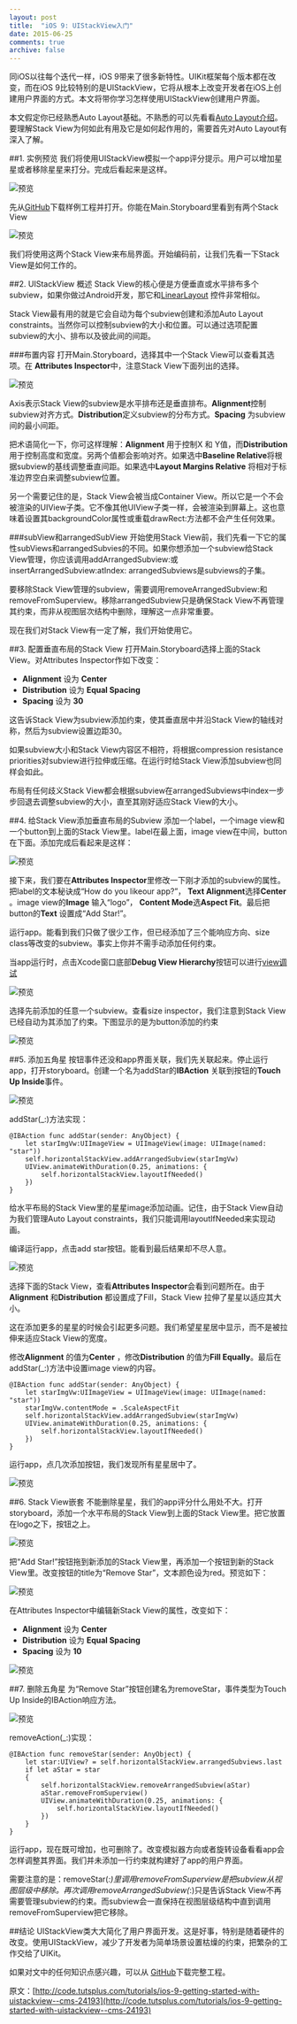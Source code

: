 ```yaml
---
layout: post
title:  "iOS 9: UIStackView入门"
date: 2015-06-25
comments: true
archive: false
---
```


同iOS以往每个迭代一样，iOS 9带来了很多新特性。UIKit框架每个版本都在改变，而在iOS 9比较特别的是UIStackView，它将从根本上改变开发者在iOS上创建用户界面的方式。本文将带你学习怎样使用UIStackView创建用户界面。
本文假定你已经熟悉Auto Layout基础。不熟悉的可以先看看[Auto Layout介绍](http://code.tutsplus.com/tutorials/getting-started-with-auto-layout-in-xcode-5--cms-21016)。要理解Stack View为何如此有用及它是如何起作用的，需要首先对Auto Layout有深入了解。
##1. 实例预览我们将使用UIStackView模拟一个app评分提示。用户可以增加星星或者移除星星来打分。完成后看起来是这样。
![预览](https://github.com/candeladiao/candeladiao.github.io/blob/master/assets/images/2015-06-25/00.png?raw=true)
先从[GitHub](https://github.com/tutsplus/iOS-StackViewStarterProject)下载样例工程并打开。你能在Main.Storyboard里看到有两个Stack View
![预览](https://github.com/candeladiao/candeladiao.github.io/blob/master/assets/images/2015-06-25/01.png?raw=true)
我们将使用这两个Stack View来布局界面。开始编码前，让我们先看一下Stack View是如何工作的。##2. UIStackView 概述Stack View的核心便是方便垂直或水平排布多个subview，如果你做过Android开发，那它和[LinearLayout](http://developer.android.com/guide/topics/ui/layout/linear.html) 控件非常相似。
Stack View最有用的就是它会自动为每个subview创建和添加Auto Layout constraints。当然你可以控制subview的大小和位置。可以通过选项配置subview的大小、排布以及彼此间的间距。
###布置内容打开Main.Storyboard，选择其中一个Stack View可以查看其选项。在 **Attributes Inspector**中，注意Stack View下面列出的选择。
![预览](https://github.com/candeladiao/candeladiao.github.io/blob/master/assets/images/2015-06-25/02.png?raw=true) Axis表示Stack View的subview是水平排布还是垂直排布。**Alignment**控制subview对齐方式。**Distribution**定义subview的分布方式。**Spacing** 为subview间的最小间距。
把术语简化一下，你可这样理解：**Alignment** 用于控制X 和 Y值，而**Distribution** 用于控制高度和宽度。另两个值都会影响对齐。如果选中**Baseline Relative**将根据subview的基线调整垂直间距。如果选中**Layout Margins Relative** 将相对于标准边界空白来调整subview位置。
另一个需要记住的是，Stack View会被当成Container View。所以它是一个不会被渲染的UIView子类。它不像其他UIView子类一样，会被渲染到屏幕上。这也意味着设置其backgroundColor属性或重载drawRect:方法都不会产生任何效果。
###subView和arrangedSubView开始使用Stack View前，我们先看一下它的属性subViews和arrangedSubvies的不同。如果你想添加一个subview给Stack View管理，你应该调用addArrangedSubview:或insertArrangedSubview:atIndex: arrangedSubviews是subviews的子集。
要移除Stack View管理的subview，需要调用removeArrangedSubview:和removeFromSuperview。移除arrangedSubview只是确保Stack View不再管理其约束，而非从视图层次结构中删除，理解这一点非常重要。
现在我们对Stack View有一定了解，我们开始使用它。
##3. 配置垂直布局的Stack View打开Main.Storyboard选择上面的Stack View。对Attributes Inspector作如下改变：
- **Alignment** 设为 **Center**- **Distribution** 设为 **Equal Spacing**- **Spacing** 设为 **30**
这告诉Stack View为subview添加约束，使其垂直居中并沿Stack View的轴线对称，然后为subview设置边距30。
如果subview大小和Stack View内容区不相符，将根据compression resistance priorities对subview进行拉伸或压缩。在运行时给Stack View添加subview也同样会如此。
布局有任何歧义Stack View都会根据subview在arrangedSubviews中index一步步回退去调整subview的大小，直至其刚好适应Stack View的大小。
##4. 给Stack View添加垂直布局的Subview添加一个label，一个image view和一个button到上面的Stack View里。label在最上面，image view在中间，button在下面。添加完成后看起来是这样：
![预览](https://github.com/candeladiao/candeladiao.github.io/blob/master/assets/images/2015-06-25/03.png?raw=true)
接下来，我们要在**Attributes Inspector**里修改一下刚才添加的subview的属性。把label的文本秘诀成“How do you likeour app?”， **Text Alignment**选择**Center** 。image view的**Image** 输入“logo”， **Content Mode**选**Aspect Fit**。最后把button的**Text** 设置成“Add Star!”。
运行app。能看到我们只做了很少工作，但已经添加了三个能响应方向、size class等改变的subview。事实上你并不需手动添加任何约束。
当app运行时，点击Xcode窗口底部**Debug View Hierarchy**按钮可以进行[view调试](http://code.tutsplus.com/tutorials/view-debugging-in-xcode-6--cms-22530)
![预览](https://github.com/candeladiao/candeladiao.github.io/blob/master/assets/images/2015-06-25/04.png?raw=true)
选择先前添加的任意一个subview。查看size inspector，我们注意到Stack View已经自动为其添加了约束。下图显示的是为button添加的约束
![预览](https://github.com/candeladiao/candeladiao.github.io/blob/master/assets/images/2015-06-25/05.png?raw=true)
##5. 添加五角星按钮事件还没和app界面关联，我们先关联起来。停止运行app，打开storyboard。创建一个名为addStar的**IBAction** 关联到按钮的**Touch Up Inside**事件。
![预览](https://github.com/candeladiao/candeladiao.github.io/blob/master/assets/images/2015-06-25/06.png?raw=true)
addStar(_:)方法实现：
    @IBAction func addStar(sender: AnyObject) {        let starImgVw:UIImageView = UIImageView(image: UIImage(named: "star"))        self.horizontalStackView.addArrangedSubview(starImgVw)        UIView.animateWithDuration(0.25, animations: {            self.horizontalStackView.layoutIfNeeded()        })    }
    给水平布局的Stack View里的星星image添加动画。记住，由于Stack View自动为我们管理Auto Layout constraints，我们只能调用layoutIfNeeded来实现动画。
编译运行app，点击add star按钮。能看到最后结果却不尽人意。
![预览](https://github.com/candeladiao/candeladiao.github.io/blob/master/assets/images/2015-06-25/07.png?raw=true)
选择下面的Stack View，查看**Attributes Inspector**会看到问题所在。由于**Alignment** 和**Distribution** 都设置成了Fill，Stack View 拉伸了星星以适应其大小。
这在添加更多的星星的时候会引起更多问题。我们希望星星居中显示，而不是被拉伸来适应Stack View的宽度。
修改**Alignment** 的值为**Center** ，修改**Distribution** 的值为**Fill Equally**。最后在addStar(_:)方法中设置image view的内容。
    @IBAction func addStar(sender: AnyObject) {        let starImgVw:UIImageView = UIImageView(image: UIImage(named: "star"))        starImgVw.contentMode = .ScaleAspectFit        self.horizontalStackView.addArrangedSubview(starImgVw)        UIView.animateWithDuration(0.25, animations: {            self.horizontalStackView.layoutIfNeeded()        })    }
    运行app，点几次添加按钮，我们发现所有星星居中了。
![预览](https://github.com/candeladiao/candeladiao.github.io/blob/master/assets/images/2015-06-25/08.png?raw=true)
##6. Stack View嵌套不能删除星星，我们的app评分什么用处不大。打开storyboard，添加一个水平布局的Stack View到上面的Stack View里。把它放置在logo之下，按钮之上。
![预览](https://github.com/candeladiao/candeladiao.github.io/blob/master/assets/images/2015-06-25/09.png?raw=true)
把“Add Star!”按钮拖到新添加的Stack View里，再添加一个按钮到新的Stack View里。改变按钮的title为“Remove Star”，文本颜色设为red。预览如下：
![预览](https://github.com/candeladiao/candeladiao.github.io/blob/master/assets/images/2015-06-25/10.png?raw=true) 在Attributes Inspector中编辑新Stack View的属性，改变如下：
- **Alignment** 设为 **Center**- **Distribution** 设为 **Equal Spacing**- **Spacing** 设为 **10**
![预览](https://github.com/candeladiao/candeladiao.github.io/blob/master/assets/images/2015-06-25/11.png?raw=true)##7. 删除五角星为“Remove Star”按钮创建名为removeStar，事件类型为Touch Up Inside的IBAction响应方法。

![预览](https://github.com/candeladiao/candeladiao.github.io/blob/master/assets/images/2015-06-25/12.png?raw=true)
removeAction(_:)实现：
    @IBAction func removeStar(sender: AnyObject) {        let star:UIView? = self.horizontalStackView.arrangedSubviews.last        if let aStar = star        {            self.horizontalStackView.removeArrangedSubview(aStar)            aStar.removeFromSuperview()            UIView.animateWithDuration(0.25, animations: {                self.horizontalStackView.layoutIfNeeded()            })        }    }
    运行app，现在既可增加，也可删除了。改变模拟器方向或者旋转设备看看app会怎样调整其界面。我们并未添加一行约束就构建好了app的用户界面。
需要注意的是：removeStar(_:)里调用removeFromSuperview是把subview从视图层级中移除。再次调用removeArrangedSubview(_:)只是告诉Stack View不再需要管理subview的约束。而subview会一直保持在视图层级结构中直到调用removeFromSuperview把它移除。
##结论UIStackView类大大简化了用户界面开发。这是好事，特别是随着硬件的改变。使用UIStackView，减少了开发者为简单场景设置枯燥的约束，把繁杂的工作交给了UIKit。
如果对文中的任何知识点感兴趣，可以从 [GitHub](https://github.com/tutsplus/iOS-StackViewFinishedProject)下载完整工程。
原文：[http://code.tutsplus.com/tutorials/ios-9-getting-started-with-uistackview--cms-24193](http://code.tutsplus.com/tutorials/ios-9-getting-started-with-uistackview--cms-24193)